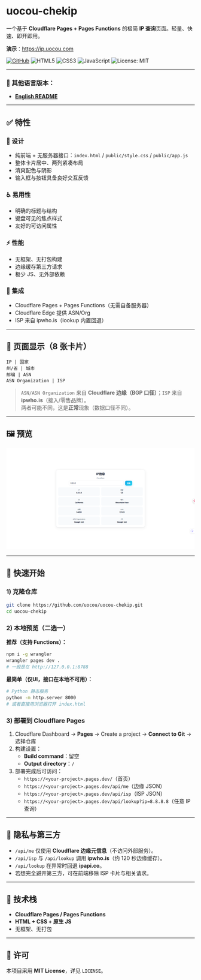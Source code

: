 # uocou-chekip

一个基于 **Cloudflare Pages + Pages Functions** 的极简 **IP 查询**页面。轻量、快速、即开即用。

**演示**：https://ip.uocou.com 

[![GitHub](https://img.shields.io/badge/GitHub-uocou%2Fuocou--chekip-181717?logo=github)](https://github.com/uocou/uocou-chekip)
![HTML5](https://img.shields.io/badge/HTML5-E34F26?logo=html5&logoColor=fff)
![CSS3](https://img.shields.io/badge/CSS3-1572B6?logo=css3&logoColor=fff)
![JavaScript](https://img.shields.io/badge/JavaScript-F7DF1E?logo=javascript&logoColor=000)
![License: MIT](https://img.shields.io/badge/License-MIT-2ea44f)

---

### 📖 其他语言版本：
- **[English README](README.md)**

---

## ✅ 特性

### 🎨 设计
- 纯前端 + 无服务器接口：`index.html` / `public/style.css` / `public/app.js`
- 整体卡片居中、两列紧凑布局
- 清爽配色与阴影
- 输入框与按钮具备良好交互反馈

### ♿ 易用性
- 明确的标题与结构
- 键盘可见的焦点样式
- 友好的可访问属性

### ⚡ 性能
- 无框架、无打包构建
- 边缘缓存第三方请求
- 极少 JS、无外部依赖

### 🔌 集成
- Cloudflare Pages + Pages Functions（无需自备服务器）
- Cloudflare Edge 提供 ASN/Org
- ISP 来自 ipwho.is（lookup 内置回退）

---

## 🔎 页面显示（8 张卡片）

```
IP | 国家
州/省 | 城市
邮编 | ASN
ASN Organization | ISP
```

> `ASN/ASN Organization` 来自 **Cloudflare 边缘（BGP 口径）**；`ISP` 来自 **ipwho.is**（接入/零售品牌）。  
> 两者可能不同，这是**正常**现象（数据口径不同）。

---

## 🖼 预览

![预览图](/preview.png)

---

## 🚀 快速开始

### 1) 克隆仓库
```bash
git clone https://github.com/uocou/uocou-chekip.git
cd uocou-chekip
```

### 2) 本地预览（二选一）

**推荐（支持 Functions）：**
```bash
npm i -g wrangler
wrangler pages dev .
# 一般是在 http://127.0.0.1:8788
```

**最简单（仅UI，接口在本地不可用）：**
```bash
# Python 静态服务
python -m http.server 8000
# 或者直接用浏览器打开 index.html
```

### 3) 部署到 Cloudflare Pages
1. Cloudflare Dashboard → **Pages** → Create a project → **Connect to Git** → 选择仓库  
2. 构建设置：
   - **Build command**：留空
   - **Output directory**：`/`
3. 部署完成后可访问：
   - `https://<your-project>.pages.dev/`（首页）
   - `https://<your-project>.pages.dev/api/me`（边缘 JSON）
   - `https://<your-project>.pages.dev/api/isp`（ISP JSON）
   - `https://<your-project>.pages.dev/api/lookup?ip=8.8.8.8`（任意 IP 查询）

---

## 🔐 隐私与第三方

- `/api/me` 仅使用 **Cloudflare 边缘元信息**（不访问外部服务）。
- `/api/isp` 与 `/api/lookup` 调用 **ipwho.is**（约 120 秒边缘缓存）。
- `/api/lookup` 在异常时回退 **ipapi.co**。
- 若想完全避开第三方，可在前端移除 ISP 卡片与相关请求。

---

## 🧰 技术栈
- **Cloudflare Pages / Pages Functions**
- **HTML + CSS + 原生 JS**
- 无框架、无打包

---

## 📜 许可

本项目采用 **MIT License**，详见 `LICENSE`。

